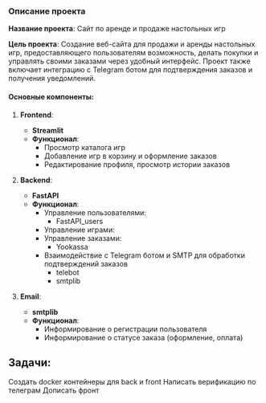 ### Описание проекта

**Название проекта**: Сайт по аренде и продаже настольных игр

**Цель проекта**: Создание веб-сайта для продажи и аренды настольных игр, предоставляющего пользователям возможность, делать покупки и управлять своими заказами через удобный интерфейс. Проект также включает интеграцию с Telegram ботом для подтверждения заказов и получения уведомлений.

#### Основные компоненты:

1. **Frontend**:
    - **Streamlit**
    - **Функционал**:
        - Просмотр каталога игр
        - Добавление игр в корзину и оформление заказов
        - Редактирование профиля, просмотр истории заказов

2. **Backend**:
    - **FastAPI**
    - **Функционал**:
        - Управление пользователями:
          - FastAPI_users
        - Управление играми:
        - Управление заказами:
          - Yookassa
        - Взаимодействие с Telegram ботом и SMTP для обработки подтверждений заказов
          - telebot
          - smtplib

3. **Email**:
    - **smtplib**
    - **Функционал**:
        - Информирование о регистрации пользователя
        - Информирование о статусе заказа (оформление, оплата)


## Задачи:

Создать docker контейнеры для back и front
Написать верификацию по телеграм
Дописать фронт


